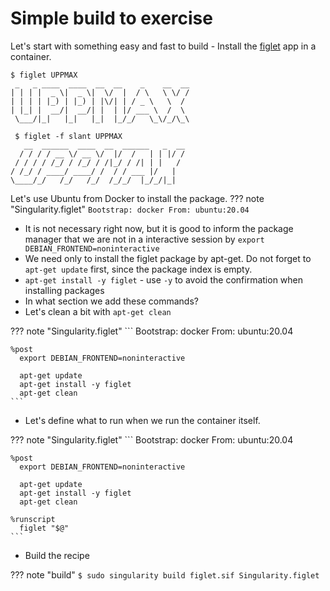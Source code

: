 # Simple build to exercise

Let's start with something easy and fast to build - Install the [figlet](http://www.figlet.org/examples.html) app in a container.

```
$ figlet UPPMAX
 _   _ ____  ____  __  __    _    __  __
| | | |  _ \|  _ \|  \/  |  / \   \ \/ /
| | | | |_) | |_) | |\/| | / _ \   \  / 
| |_| |  __/|  __/| |  | |/ ___ \  /  \ 
 \___/|_|   |_|   |_|  |_/_/   \_\/_/\_\

 $ figlet -f slant UPPMAX
   __  ______  ____  __  ______   _  __
  / / / / __ \/ __ \/  |/  /   | | |/ /
 / / / / /_/ / /_/ / /|_/ / /| | |   / 
/ /_/ / ____/ ____/ /  / / ___ |/   |  
\____/_/   /_/   /_/  /_/_/  |_/_/|_|
```

Let's use Ubuntu from Docker to install the package.
??? note "Singularity.figlet"
    ```
    Bootstrap: docker
    From: ubuntu:20.04
    ```

- It is not necessary right now, but it is good to inform the package manager that we are not in a interactive session by `export DEBIAN_FRONTEND=noninteractive`
- We need only to install the figlet package by apt-get. Do not forget to `apt-get update` first, since the package index is empty.
- `apt-get install -y figlet` - use `-y` to avoid the confirmation when installing packages
- In what section we add these commands?
- Let's clean a bit with `apt-get clean`

??? note "Singularity.figlet"
    ```
    Bootstrap: docker
    From: ubuntu:20.04

    %post
      export DEBIAN_FRONTEND=noninteractive

      apt-get update
      apt-get install -y figlet
      apt-get clean
    ```

- Let's define what to run when we run the container itself.

??? note "Singularity.figlet"
    ```
    Bootstrap: docker
    From: ubuntu:20.04

    %post
      export DEBIAN_FRONTEND=noninteractive

      apt-get update
      apt-get install -y figlet
      apt-get clean
    
    %runscript
      figlet "$@"
    ```

- Build the recipe

??? note "build"
    ```
    $ sudo singularity build figlet.sif Singularity.figlet
    ```